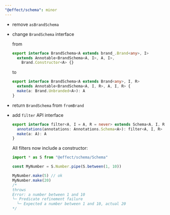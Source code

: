 ```yaml
---
"@effect/schema": minor
---
```


- remove `asBrandSchema`
- change `BrandSchema` interface

  from

  ```ts
  export interface BrandSchema<A extends brand_.Brand<any>, I>
    extends Annotable<BrandSchema<A, I>, A, I>,
      Brand.Constructor<A> {}
  ```

  to

  ```ts
  export interface BrandSchema<A extends Brand<any>, I, R>
    extends Annotable<BrandSchema<A, I, R>, A, I, R> {
    make(a: Brand.Unbranded<A>): A
  }
  ```

- return `BrandSchema` from `fromBrand`
- add `filter` API interface

  ```ts
  export interface filter<A, I = A, R = never> extends Schema<A, I, R> {
    annotations(annotations: Annotations.Schema<A>): filter<A, I, R>
    make(a: A): A
  }
  ```

  All filters now include a constructor:

  ```ts
  import * as S from "@effect/schema/Schema"

  const MyNumber = S.Number.pipe(S.between(1, 10))

  MyNumber.make(5) // ok
  MyNumber.make(20)
  /*
  throws
  Error: a number between 1 and 10
  └─ Predicate refinement failure
    └─ Expected a number between 1 and 10, actual 20
  */
  ```
